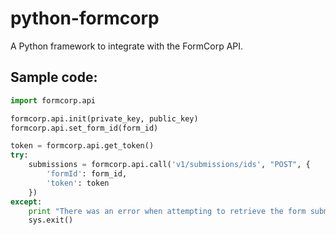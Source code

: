 # python-formcorp
A Python framework to integrate with the FormCorp API.

## Sample code:
```python
import formcorp.api

formcorp.api.init(private_key, public_key)
formcorp.api.set_form_id(form_id)

token = formcorp.api.get_token()
try:
    submissions = formcorp.api.call('v1/submissions/ids', "POST", {
        'formId': form_id,
        'token': token
    })
except:
    print "There was an error when attempting to retrieve the form submissions.\n"
    sys.exit()
```
